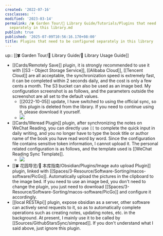 ```yaml
---
created: '2022-07-16'
cssclasses: ''
modified: '2023-03-14'
permalink: /🍀 Garden Tour/🧰 Library Guide/Tutorials/Plugins that need to be configured
  separately in this library.md
publish: true
published: '2025-07-09T10:56:16.170+08:00'
title: Plugins that need to be configured separately in this library
---
```

up:: [[🍀 Garden Tour/🧰 Library Guide/🧰 Library Usage Guide]]

- [[Cards/Remotely Save]] plugin, it is strongly recommended to use it with [[S3 - Object Storage Service]], [[Alibaba Cloud]], [[Tencent Cloud]] are all acceptable, the synchronization speed is extremely fast, it can be completed within 2 seconds daily, and the cost is only a few cents a month. The S3 bucket can also be used as an image bed. My configuration screenshot is as follows, and the parameters outside the screenshot are all set to the default values.
	- [[2022-10-05]] update, I have switched to using the official sync, so this plugin is deleted from the library. If you need to continue using it, please download it yourself.
	- ![](<https://img2.oldwinter.top/截屏2022-08-29 下午7.59.39.png>)
- [[Cards/Weread Plugin]] plugin, after synchronizing the notes on WeChat Reading, you can directly use `[[` to complete the quick input in daily writing, and you no longer have to type the book title or author name of the book you have read word by word. Since the configuration file contains sensitive token information, I cannot upload it. The personal related configuration is as follows, and the template used is [[WeChat Reading Sync Template]].
	- ![](<https://img2.oldwinter.top/截屏2022-08-29 下午7.57.01.png>)
- [[🍀 花园导览/🧰 本库指南/Obsidian/Plugins/Image auto upload Plugin]] plugin, linked with [[Spaces/3-Resource/Software-Sorting/macos-software/PicGo]]. Automatically upload the pictures in the clipboard to the image bed. If you need to use an image bed, you don't need to change the plugin, you just need to download [[Spaces/3-Resource/Software-Sorting/macos-software/PicGo]] and configure it accordingly.
- [[local RESTApi]] plugin, expose obsidian as a server, other software can actively send requests to it, so as to automatically complete operations such as creating notes, updating notes, etc. in the background. At present, I mainly use it to be called by [[Sources/GithubStarsSync/simpread]]. If you don't understand what I said above, just ignore this plugin. 